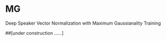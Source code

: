 # MG
Deep Speaker Vector Normalization with Maximum Gaussianality Training

##[under construction ……]
